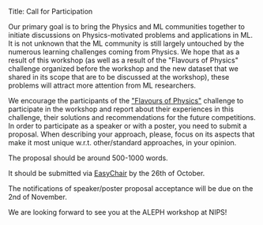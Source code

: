 Title: Call for Participation

Our primary goal is to bring the Physics and ML communities together to initiate discussions on Physics-motivated problems and applications in ML. It is not unknown that the ML community is still largely untouched by the numerous learning challenges coming from Physics. We hope that as a result of this workshop (as well as a result of the "Flavours of Physics" challenge organized before the workshop and the new dataset that we shared in its scope that are to be discussed at the workshop), these problems will attract more attention from ML researchers.

We encourage the participants of the ["Flavours of Physics"](https://www.kaggle.com/c/flavours-of-physics/) challenge to participate in the workshop and report about their experiences in this challenge, their solutions and recommendations for the future competitions. In order to participate as a speaker or with a poster, you need to submit a proposal. When describing your approach, please, focus on its aspects that make it most unique w.r.t. other/standard approaches, in your opinion.

The proposal should be around 500-1000 words. 

It should be submitted via [EasyChair](https://easychair.org/conferences/?conf=aleph2015) by the 26th of October. 

The notifications of speaker/poster proposal acceptance will be due on the 2nd of November.

We are looking forward to see you at the ALEPH workshop at NIPS!